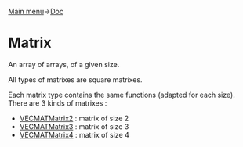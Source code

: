 [Main menu](../../Readme.md)->[Doc](../VECMATKit.md)

# Matrix

An array of arrays, of a given size.

All types of matrixes are square matrixes.

Each matrix type contains the same functions (adapted for each size). There are 3 kinds of matrixes :
 
* [VECMATMatrix2](VECMATMatrix2.md) : matrix of size 2
* [VECMATMatrix3](VECMATMatrix3.md) : matrix of size 3
* [VECMATMatrix4](VECMATMatrix4.md) : matrix of size 4
